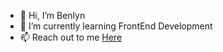 - 👋 Hi, I’m Benlyn
- 🌱 I’m currently learning FrontEnd Development
- 📫 Reach out to me <a href='benlynserrao@gmail.com'> Here </a>

